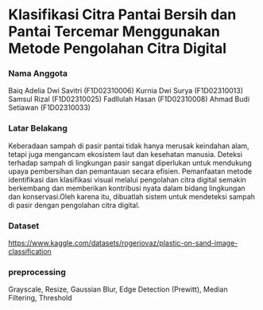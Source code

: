 # Klasifikasi Citra Pantai Bersih dan Pantai Tercemar Menggunakan Metode Pengolahan Citra Digital

### Nama Anggota 
Baiq Adelia Dwi Savitri (F1D02310006)
Kurnia Dwi Surya (F1D02310013)
Samsul Rizal (F1D02310025)
Fadllulah Hasan (F1D02310008)
Ahmad Budi Setiawan (F1D02310033)

### Latar Belakang 
Keberadaan sampah di pasir pantai tidak hanya merusak keindahan alam, tetapi juga mengancam ekosistem laut dan kesehatan manusia. Deteksi terhadap sampah di lingkungan pasir sangat diperlukan untuk mendukung upaya pembersihan dan pemantauan secara efisien. Pemanfaatan metode identifikasi dan klasifikasi visual melalui pengolahan citra digital semakin berkembang dan memberikan kontribusi nyata dalam bidang lingkungan dan konservasi.Oleh karena itu, dibuatlah sistem untuk mendeteksi sampah di pasir dengan pengolahan citra digital.

### Dataset
https://www.kaggle.com/datasets/rogeriovaz/plastic-on-sand-image-classification

### preprocessing  
Grayscale, Resize, Gaussian Blur, Edge Detection (Prewitt), Median Filtering, Threshold
